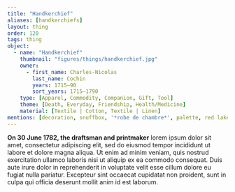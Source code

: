 ```yaml
---
title: "Handkerchief"
aliases: [handkerchiefs]
layout: thing
order: 120
tags: thing
object:
  - name: "Handkerchief"
    thumbnail: "figures/things/handkerchief.jpg"
    owner:
      - first_name: Charles-Nicolas
        last_name: Cochin
        years: 1715–90
        sort_years: 1715–1790
    type: [Apparel, Commodity, Companion, Gift, Tool]
    theme: [Death, Everyday, Friendship, Health/Medicine]
    material: [Textile | Cotton, Textile | Linen]
mentions: [decoration, snuffbox, '*robe de chambre*', palette, red lake]
---
```


**On 30 June 1782, the draftsman and printmaker** lorem ipsum dolor sit amet, consectetur adipiscing elit, sed do eiusmod tempor incididunt ut labore et dolore magna aliqua. Ut enim ad minim veniam, quis nostrud exercitation ullamco laboris nisi ut aliquip ex ea commodo consequat. Duis aute irure dolor in reprehenderit in voluptate velit esse cillum dolore eu fugiat nulla pariatur. Excepteur sint occaecat cupidatat non proident, sunt in culpa qui officia deserunt mollit anim id est laborum.